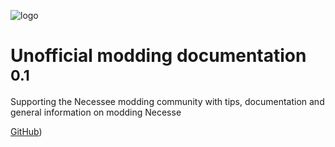 <!-- _coverpage.md -->

![logo](https://necessewiki.com/images/5/54/Logo_Bare.png)

# Unofficial modding documentation</large> <small>0.1</small>

Supporting the Necessee modding community with tips, documentation and general information on modding Necesse

[GitHub](https://github.com/Necesse-Community))
